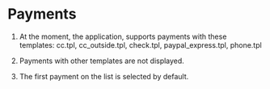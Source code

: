 # Payments
1) At the moment, the application, supports payments with these templates:
cc.tpl, cc_outside.tpl, check.tpl, paypal_express.tpl, phone.tpl

2) Payments with other templates are not displayed.

3) The first payment on the list is selected by default.
